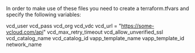 In order to make use of these files you need to create a terraform.tfvars and specify the following variables:

vcd_user
vcd_pass 
vcd_org
vcd_vdc
vcd_url = "https://some-vcloud.com/api"
vcd_max_retry_timeout
vcd_allow_unverified_ssl
vcd_catalog_name
vcd_catalog_id
vapp_template_name
vapp_template_id
network_name
